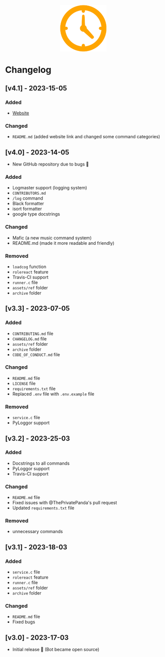 <div align="center">
  <img src="assets/changelog.png" height="150px">
</div>

# Changelog

## [v4.1] - 2023-15-05
### Added
- [Website](https://w1l7dev.github.io/Devbot/)

### Changed
- `README.md` (added website link and changed some command categories)

## [v4.0] - 2023-14-05
- New GitHub repository due to bugs 🐛

### Added
- Logmaster support (logging system)
- `CONTRIBUTORS.md`
- `/log` command
- Black formatter
- isort formatter
- google type docstrings

### Changed
- Mafic (a new music command system)
- README.md (made it more readable and friendly)

### Removed
- `loadcog` function
- `rolereact` feature
- Travis-CI support
- `runner.c` file
- `assets/ref` folder
- `archive` folder

## [v3.3] - 2023-07-05
### Added
- `CONTRIBUTING.md` file
- `CHANGELOG.md` file
- `assets/ref` folder
- `archive` folder
- `CODE_OF_CONDUCT.md` file

### Changed
- `README.md` file
- `LICENSE` file
- `requirements.txt` file
- Replaced `.env` file with `.env.example` file

### Removed
- `service.c` file
- PyLoggor support

## [v3.2] - 2023-25-03
### Added
- Docstrings to all commands
- PyLoggor support
- Travis-CI support

### Changed
- `README.md` file
- Fixed issues with @ThePrivatePanda's pull request
- Updated `requirements.txt` file

### Removed
- unnecessary commands

## [v3.1] - 2023-18-03
### Added
- `service.c` file
- `rolereact` feature
- `runner.c` file
- `assets/ref` folder
- `archive` folder

### Changed
- `README.md` file
- Fixed bugs

## [v3.0] - 2023-17-03
- Initial release 🎉 (Bot became open source)